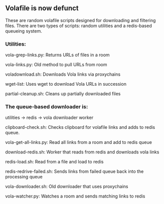 ## Volafile is now defunct

These are random volafile scripts designed for downloading and filtering files. There are two types of scripts: random utilities and a redis-based queueing system.

### Utilities:

vola-grep-links.py: Returns URLs of files in a room

vola-links.py: Old method to pull URLs from room

voladownload.sh: Downloads Vola links via proxychains

wget-list: Uses wget to download Vola URLs in succession

partial-cleanup.sh: Cleans up partially downloaded files



### The queue-based downloader is:

utilities -> redis -> vola downloader worker

clipboard-check.sh: Checks clipboard for volafile links and adds to redis queue.

vola-get-all-links.py: Read all links from a room and add to redis queue

download-redis.sh: Worker that reads from redis and downloads vola links

redis-load.sh:  Read from a file and load to redis

redis-redrive-failed.sh: Sends links from failed queue back into the processing queue

vola-downloader.sh: Old downloader that uses proxychains

vola-watcher.py: Watches a room and sends matching links to redis

